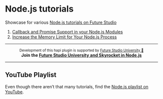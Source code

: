 # Node.js tutorials
Showcase for various [Node.js tutorials on Future Studio](https://futurestud.io/tutorials/tag/nodejs)

1. [Callback and Promise Support in your Node.js Modules](https://futurestud.io/tutorials/callback-and-promise-support-in-your-node-js-modules)
2. [Increase the Memory Limit for Your Node.js Process](https://futurestud.io/tutorials/node-js-increase-the-memory-limit-for-your-process)


------

<p align="center"><sup>Development of this hapi plugin is supported by <a href="https://futurestud.io">Future Studio University 🚀</a></sup>
<br><b>
Join the <a href="https://futurestud.io/university">Future Studio University and Skyrocket in Node.js</a></b>
</p>

------


## YouTube Playlist
Even though there aren’t that many tutorials, find the [Node.js playlist on YouTube](https://www.youtube.com/watch?v=s6TNwLnhppk&list=PLpUMhvC6l7AMwyuEqLPvfEtKQbdD4BJ5o).
